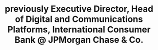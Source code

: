 ---
i: ariel_perez

name: Ariel Pérez
title: previously Executive Director, Head of Digital and Communications Platforms, International Consumer Bank @ JPMorgan Chase & Co.
about: 
location: New York, United States
specialities:
    - 
    - 
tech-stack: 

linkedin: https://www.linkedin.com/in/arielxperez/
twitter: 
website: 
---